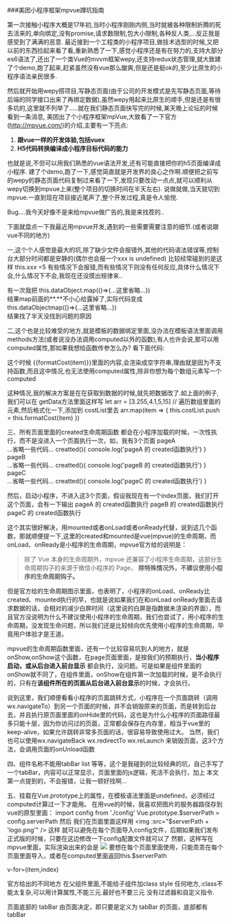 ###美团小程序框架mpvue蹲坑指南

第一次接触小程序大概是17年初,当时小程序刚刚内侧,当时就被各种限制折腾的死去活来的,单向绑定,没有promise,请求数限制,包大小限制,各种反人类,...反正我是感受到了满满的恶意.
最近接到一个工程类的小程序项目,做技术选型的时候,又把以前的东西捡起来看了看,重新熟悉了一下,感觉小程序还是有在努力的,支持大部分es6语法了,还出了一个类Vue的mvvm框架wepy,还支持redux状态管理,就大致建了个demo,跑了起来,赶紧虽然没有vue那么酸爽,但是还是挺ok的,至少比原生的小程序语法亲民很多.

然后就开始用wepy搭项目,写静态页面(由于公司的开发模式是先写静态页面,等待后端的同学接口出来了再绑定数据),虽然wepy用起来比原生的顺手,但是还是有很多坑的,这里就不列举了.....就在我们静态页面快写完的时候,某天晚上论坛的时候看到一条消息, 美团出了个小程序框架mpVue,大致看了一下官方(http://mpvue.com/)的介绍,主要有一下亮点:
1. **跟vue一样的开发体验,包括vuex**
2. **H5代码转换编译成小程序目标代码的能力**

也就是说,不但可以用我们熟悉的vue语法开发,还有可能直接把你的h5页面编译成小程序.
建了个demo,跑了一下,感觉简直就是开发界的良心之作啊.顺便把之前写的wepy的静态页面代码复制过来看了一下,发现只要改动一点点,就可以顺利从wepy切换到mpvue上来(整个项目的切换时间在半天左右).
说做就做,当天就切到mpvue.一直到现在项目接近尾声了,整个开发过程,真是令人愉悦.

Bug....我今天好像不是来给mpvue做广告的,我是来找茬的..

下面就盘点一下我最近用mpvue开发,遇到的一些需要需要注意的细节.(或者说跟vue不同的地方)

一,这个个人感觉是最大的坑,除了缺少文件会报错外,其他的代码语法错误等,控制台大部分时间都是安静的(偶尔也会报一个xxx is undefined)
比较经常碰到的是这样 this.xxx =5 有些情况下会报错,而有些情况下则没有任何反应,具体什么情况下会,什么情况下不会,我现在还没摸出规律来..

有一次我把 
this.dataObject.map(()=>{...这里省略...})   
结果map前面的**.**不小心给露掉了,实际代码变成  
this.dataObjectmap(()=>{...这里省略...})   
结果找了半天没找到问题的原因  

二,这个也是比较难受的地方,就是模板的数据绑定里面,没办法在模板语法里面调用methods方法(或者说没办法调用computed以外的函数),有人也许会说,那可以用computed属性,那如果我想给函数传参怎么办? 看下面代码:

<template>
  <view v-for="item in costList" >
	{{formatCost(item)}}
  </view>
</template>

<script>
export default {
  data(){
    return{
      costList:[]
    }
  },
  methods: {
    formatCost(item){
	return item.toFixed(2)
    },
    getData(){
	let arr = [3.255,4.1,5,15]
	this.costList = arr
    }
  }
</script>

这个时候 {{formatCost(item)}}里面的内容,会渲染成空字符串,理由就是因为不支持函数,而且这中情况,也无法使用computed属性,除非你想为每个数组元素写一个computed

这种情况,我的解决方案是在在获取到数据的时候,就先把数据改了.如上面的例子,我们可以在 getData方法里面这样写
let arr = [3.255,4.1,5,15]
// 遍历数组里面的元素,然后格式化一下,添加到 costList里去
arr.map(item => {
    this.costList.push = this.formatCost(item)
})
	


三、所有页面里面的created生命周期函数  都会在小程序加载的时候，一次性执行，而不是没进入一个页面执行一次，如，我有3个页面
pageA  
    ...省略一些代码...
    creatted(){
        console.log('pageA 的 created函数执行')
    }
pageB  
    ...省略一些代码...
    creatted(){
        console.log('pageB 的 created函数执行')
    }
pageC  
    ...省略一些代码...
    creatted(){
        console.log('pageC 的 created函数执行')
    }

然后，启动小程序，不进入这3个页面，假设我现在有一个index页面，我们打开这个页面，会有一下输出
pageA 的 created函数执行
pageB 的 created函数执行
pageC 的 created函数执行

这个其实很好解决，用mounted或者onLoad或者onReady代替，说到这几个函数，那就顺便提一下,这里的created和mounted是vue(mpvue)的生命周期，而onLoad、onReady是小程序的生命周期，mpvue官方给的说明是：
> 除了 Vue 本身的生命周期外，mpvue 还兼容了小程序生命周期，这部分生命周期钩子的来源于微信小程序的 Page， **除特殊情况外，不建议使用小程序的生命周期钩子。**

但是官方给的生命周期图示里面，也表明了，小程序的onLoad、onReady比created、mounted执行的早，也就是说如果我们在和onLoad onReady里面去请求数据的话，会相对的减少白屏时间（这里说的白屏是指数据未渲染的界面），而且官方没说明为什么不建议使用小程序的生命周期，我们也尝试了，用小程序的生命周期，没发现生命问题，所以我们还是比较倾向优先使用小程序的生命周期，毕竟用户体验才是王道。

mpvue的生命周期函数里面，还有一个比较容易坑到人的地方，就是onShow,onShow这个函数，在page页面里面，是按我们的预期执行，**当小程序启动，或从后台进入前台显示** 都会执行，没问题。可是如果是组件里面的onShow就不同了，在组件里面，onShow在组件第一次加载的时候，是不会执行的，只有在**该组件所在的页面从后台进入前台显示**的时候，才会执行。

说到这里，我们顺便看看小程序的页面跳转方式，小程序在一个页面跳转（调用wx.navigateTo）到另一个页面的时候，并不会销毁原来的页面，而是转到后台去，并且执行原页面里面的onHide里的代码，这也是为什么小程序的页面路径最多只能十层，因为你访问过的页面，正常都会保存在内存里，相当于vue里的keep-alive，如果允许跳转非常多页面的话，很容易导致使用过大。
当然，我们也可以使用wx.navigateBack wx.redirectTo wx.reLaunch 来销毁页面，这3个方法，会调用页面的onUnload函数

四、组件名称不能用tabBar list 等等，这个是我碰到的比较经典的坑，自己手写了一个tabBar，内容可以正常显示，页面里面的js逻辑，死活不会执行，加上 本文 第一点提到的，不会报错，让我一顿好找啊...

五、挂载在Vue.prototype上的属性，在模板语法里面是undefined，必须经过computed计算过一下才能用。
在用vue的时候，我喜欢把图片的服务器路径存到vue的原型里面：
	import config from './config'
	Vue.prototype.$serverPath = config.serverPath
然后 我们在页面里面这样用
	<img :src="$serverPath + 'logo.png'" />
这样 就可以避免在每个页面导入config文件，后期如果我们发布正式版的时候，只要在这边修改一下config配置文件就可以了
然额，这样写在mpvue里面，实际渲染出来的会是 
 <image src="undefinedlogo.png" ></image>
要想在每个页面里面使用，只能乖乖在每个页面里面导入，或者在computed里面返回this.$serverPath

v-for=(item,index)



官方给出的不同地方
在父组件里面,不能给子组件加class style
任何地方,:class不能太复杂,可以用计算属性,不能三元.最好也不要三元
没有过滤器和自定义指令.

页面底部的 tabBar 由页面决定，即只要是定义为 tabBar 的页面，底部都有 tabBar





